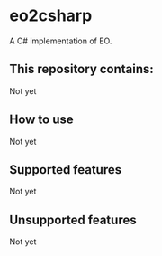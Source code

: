 # eo2csharp
A C# implementation of EO.

## This repository contains:
Not yet

## How to use
Not yet

## Supported features
Not yet

## Unsupported features
Not yet
